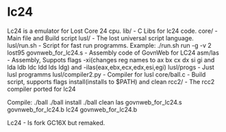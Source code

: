 # lc24

Lc24 is a emulator for Lost Core 24 cpu.
lib/ - C Libs for lc24 code.
core/ - Main file and Build script
lusl/ - The lost universal script language.
lusl/run.sh - Script for fast run programms. Example: ./run.sh run -g -v 2 lost95
govnweb_for_lc24.s - Assembly code of GovnWeb for LC24
asm/las - Assembly, Suppots flags -xi(changes reg names to ax bx cx dx si gi and lda ldb ldc ldd lds ldg) and -ilas(eax,ebx,ecx,edx,esi,egi)
lusl/progs - Just lusl programms
lusl/compiler2.py - Compiler for lusl
core/ball.c - Build script, supports flags install(installs to $PATH) and clean
rcc2/ - The rcc2 compiler ported for lc24

Compile:
./ball
./ball install
./ball clean
las govnweb_for_lc24.s govnweb_for_lc24.b
lc24 govnweb_for_lc24.b

Lc24 - Is fork GC16X but remaked.
